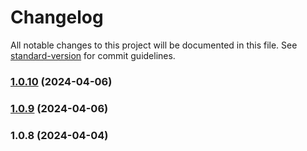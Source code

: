 # Changelog

All notable changes to this project will be documented in this file. See [standard-version](https://github.com/conventional-changelog/standard-version) for commit guidelines.

### [1.0.10](https://github.com/il4mb/merapipanel/compare/v1.0.9...v1.0.10) (2024-04-06)

### [1.0.9](https://github.com/il4mb/merapipanel/compare/v1.0.8...v1.0.9) (2024-04-06)

### 1.0.8 (2024-04-04)
